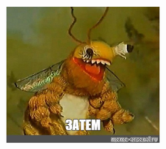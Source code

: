 ![alt text](https://github.com/bikbai/TestWebApp/blob/master/7a77ab3e2f5394b5a789406f626f5519.jpg?raw=true)
